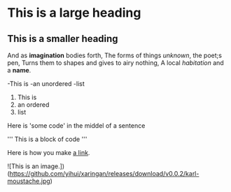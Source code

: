 # This is a large heading
## This is a smaller heading

And as **imagination** bodies forth, 
The forms of things *unknown*, the poet;s pen,
Turns them to shapes and gives to airy nothing,
A local *habitation* and a **name**.

-This is
-an unordered
-list

1. This is
2. an ordered
3. list

Here is 'some code' in the middel of a sentence

'''
This is 
a block
of code
'''

Here is how you make [a link](https://www.wikipedia.org/).

![This is an image.])(https://github.com/yihui/xaringan/releases/download/v0.0.2/karl-moustache.jpg)
